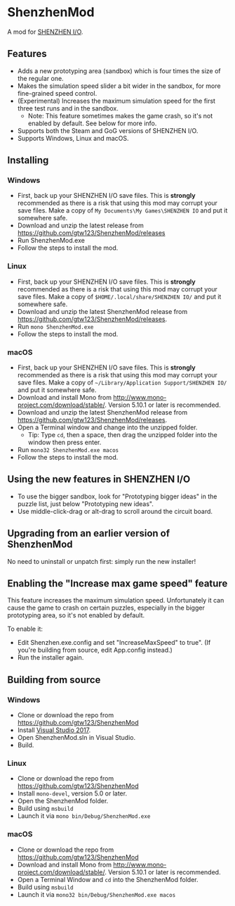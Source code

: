 # ShenzhenMod

A mod for [SHENZHEN I/O](http://www.zachtronics.com/shenzhen-io/).

## Features

* Adds a new prototyping area (sandbox) which is four times the size of the regular one.
* Makes the simulation speed slider a bit wider in the sandbox, for more fine-grained speed control.
* (Experimental) Increases the maximum simulation speed for the first three test runs and in the sandbox.
  * Note: This feature sometimes makes the game crash, so it's not enabled by default. See below for more info.
* Supports both the Steam and GoG versions of SHENZHEN I/O.
* Supports Windows, Linux and macOS.

## Installing

### Windows

* First, back up your SHENZHEN I/O save files. This is **strongly** recommended as there is a risk that using this mod may corrupt your save files. Make a copy of `My Documents\My Games\SHENZHEN IO` and put it somewhere safe.
* Download and unzip the latest release from https://github.com/gtw123/ShenzhenMod/releases
* Run ShenzhenMod.exe
* Follow the steps to install the mod.

### Linux

* First, back up your SHENZHEN I/O save files. This is **strongly** recommended as there is a risk that using this mod may corrupt your save files. Make a copy of `$HOME/.local/share/SHENZHEN IO/` and put it somewhere safe.
* Download and unzip the latest ShenzhenMod release from https://github.com/gtw123/ShenzhenMod/releases.
* Run `mono ShenzhenMod.exe`
* Follow the steps to install the mod.

### macOS

* First, back up your SHENZHEN I/O save files. This is **strongly** recommended as there is a risk that using this mod may corrupt your save files. Make a copy of `~/Library/Application Support/SHENZHEN IO/` and put it somewhere safe.
* Download and install Mono from http://www.mono-project.com/download/stable/. Version 5.10.1 or later is recommended.
* Download and unzip the latest ShenzhenMod release from https://github.com/gtw123/ShenzhenMod/releases.
* Open a Terminal window and change into the unzipped folder.
  * Tip: Type `cd`, then a space, then drag the unzipped folder into the window then press enter.
* Run `mono32 ShenzhenMod.exe macos`
* Follow the steps to install the mod.

## Using the new features in SHENZHEN I/O

* To use the bigger sandbox, look for "Prototyping bigger ideas" in the puzzle list, just below "Prototyping new ideas".
* Use middle-click-drag or alt-drag to scroll around the circuit board.

## Upgrading from an earlier version of ShenzhenMod

No need to uninstall or unpatch first: simply run the new installer!

## Enabling the "Increase max game speed" feature

This feature increases the maximum simulation speed. Unfortunately it can cause the game to crash on certain puzzles, especially in the bigger prototyping area, so it's not enabled by default.

To enable it:
* Edit Shenzhen.exe.config and set "IncreaseMaxSpeed" to true". (If you're building from source, edit App.config instead.)
* Run the installer again.

## Building from source

### Windows

* Clone or download the repo from https://github.com/gtw123/ShenzhenMod
* Install [Visual Studio 2017](https://www.visualstudio.com/downloads/).
* Open ShenzhenMod.sln in Visual Studio.
* Build.

### Linux

* Clone or download the repo from https://github.com/gtw123/ShenzhenMod
* Install `mono-devel`, version 5.0 or later.
* Open the ShenzhenMod folder.
* Build using `msbuild`
* Launch it via `mono bin/Debug/ShenzhenMod.exe`

### macOS

* Clone or download the repo from https://github.com/gtw123/ShenzhenMod
* Download and install Mono from http://www.mono-project.com/download/stable/. Version 5.10.1 or later is recommended.
* Open a Terminal Window and `cd` into the ShenzhenMod folder.
* Build using `msbuild`
* Launch it via `mono32 bin/Debug/ShenzhenMod.exe macos`
